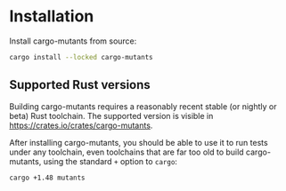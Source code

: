 # Installation

Install cargo-mutants from source:

```sh
cargo install --locked cargo-mutants
```

## Supported Rust versions

Building cargo-mutants requires a reasonably recent stable (or nightly or beta) Rust toolchain.
The supported version is visible in <https://crates.io/crates/cargo-mutants>.

After installing cargo-mutants, you should be able to use it to run tests under
any toolchain, even toolchains that are far too old to build cargo-mutants, using the standard `+` option to `cargo`:

```sh
cargo +1.48 mutants
```
